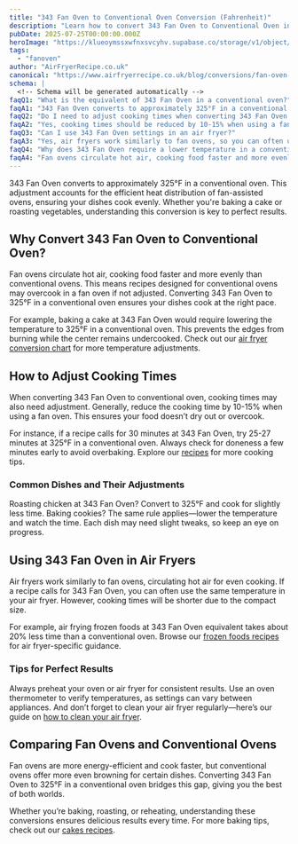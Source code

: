 ```yaml
---
title: "343 Fan Oven to Conventional Oven Conversion (Fahrenheit)"
description: "Learn how to convert 343 Fan Oven to Conventional Oven in Fahrenheit easily. Get perfect baking results every time with our simple guide."
pubDate: 2025-07-25T00:00:00.000Z
heroImage: "https://klueoymssxwfnxsvcyhv.supabase.co/storage/v1/object/public/Shmucket/343-fan-oven-to-conventional-oven-conversion-fahrenheit.png"
tags:
  - "fanoven"
author: "AirFryerRecipe.co.uk"
canonical: "https://www.airfryerrecipe.co.uk/blog/conversions/fan-oven-to-fahrenheit/343-fan-oven-to-conventional-oven-conversion-fahrenheit"
schema: |
  <!-- Schema will be generated automatically -->
faqQ1: "What is the equivalent of 343 Fan Oven in a conventional oven?"
faqA1: "343 Fan Oven converts to approximately 325°F in a conventional oven. This adjustment ensures even cooking, as fan ovens circulate heat more efficiently. Always check your dish a few minutes early to avoid overcooking."
faqQ2: "Do I need to adjust cooking times when converting 343 Fan Oven to conventional oven?"
faqA2: "Yes, cooking times should be reduced by 10-15% when using a fan oven. For example, if a recipe calls for 30 minutes at 343 Fan Oven, try 25-27 minutes at 325°F in a conventional oven. Always check for doneness early."
faqQ3: "Can I use 343 Fan Oven settings in an air fryer?"
faqA3: "Yes, air fryers work similarly to fan ovens, so you can often use the same temperature. However, cooking times will be shorter—about 20% less than a conventional oven. Adjust accordingly for best results."
faqQ4: "Why does 343 Fan Oven require a lower temperature in a conventional oven?"
faqA4: "Fan ovens circulate hot air, cooking food faster and more evenly. Converting to a lower temperature in a conventional oven prevents overcooking. This ensures your dishes are perfectly cooked, not burnt or underdone."
---
```

<p>343 Fan Oven converts to approximately 325°F in a conventional oven. This adjustment accounts for the efficient heat distribution of fan-assisted ovens, ensuring your dishes cook evenly. Whether you're baking a cake or roasting vegetables, understanding this conversion is key to perfect results.</p>

<h2>Why Convert 343 Fan Oven to Conventional Oven?</h2>
<p>Fan ovens circulate hot air, cooking food faster and more evenly than conventional ovens. This means recipes designed for conventional ovens may overcook in a fan oven if not adjusted. Converting 343 Fan Oven to 325°F in a conventional oven ensures your dishes cook at the right pace.</p>
<p>For example, baking a cake at 343 Fan Oven would require lowering the temperature to 325°F in a conventional oven. This prevents the edges from burning while the center remains undercooked. Check out our <a href=https://www.airfryerrecipe.co.uk/air-fryer-conversion-chart>air fryer conversion chart</a> for more temperature adjustments.</p>

<h2>How to Adjust Cooking Times</h2>
<p>When converting 343 Fan Oven to conventional oven, cooking times may also need adjustment. Generally, reduce the cooking time by 10-15% when using a fan oven. This ensures your food doesn’t dry out or overcook.</p>
<p>For instance, if a recipe calls for 30 minutes at 343 Fan Oven, try 25-27 minutes at 325°F in a conventional oven. Always check for doneness a few minutes early to avoid overbaking. Explore our <a href=https://www.airfryerrecipe.co.uk/recipes>recipes</a> for more cooking tips.</p>

<h3>Common Dishes and Their Adjustments</h3>
<p>Roasting chicken at 343 Fan Oven? Convert to 325°F and cook for slightly less time. Baking cookies? The same rule applies—lower the temperature and watch the time. Each dish may need slight tweaks, so keep an eye on progress.</p>

<h2>Using 343 Fan Oven in Air Fryers</h2>
<p>Air fryers work similarly to fan ovens, circulating hot air for even cooking. If a recipe calls for 343 Fan Oven, you can often use the same temperature in your air fryer. However, cooking times will be shorter due to the compact size.</p>
<p>For example, air frying frozen foods at 343 Fan Oven equivalent takes about 20% less time than a conventional oven. Browse our <a href=https://www.airfryerrecipe.co.uk/recipe-category/frozen-foods>frozen foods recipes</a> for air fryer-specific guidance.</p>

<h3>Tips for Perfect Results</h3>
<p>Always preheat your oven or air fryer for consistent results. Use an oven thermometer to verify temperatures, as settings can vary between appliances. And don’t forget to clean your air fryer regularly—here’s our guide on <a href=https://www.airfryerrecipe.co.uk/air-fryer-cleaner>how to clean your air fryer</a>.</p>

<h2>Comparing Fan Ovens and Conventional Ovens</h2>
<p>Fan ovens are more energy-efficient and cook faster, but conventional ovens offer more even browning for certain dishes. Converting 343 Fan Oven to 325°F in a conventional oven bridges this gap, giving you the best of both worlds.</p>
<p>Whether you’re baking, roasting, or reheating, understanding these conversions ensures delicious results every time. For more baking tips, check out our <a href=https://www.airfryerrecipe.co.uk/recipe-category/cakes>cakes recipes</a>.</p>
